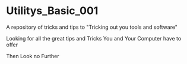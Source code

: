 Utilitys_Basic_001
==================

A repository of tricks and tips to "Tricking out you tools and software"

Looking for all the great tips and Tricks You and Your Computer have to offer

Then Look no Further 
